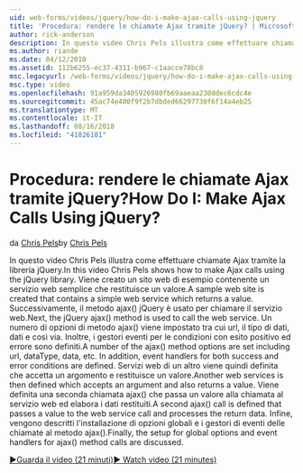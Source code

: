 ```yaml
---
uid: web-forms/videos/jquery/how-do-i-make-ajax-calls-using-jquery
title: 'Procedura: rendere le chiamate Ajax tramite jQuery? | Microsoft Docs'
author: rick-anderson
description: In questo video Chris Pels illustra come effettuare chiamate Ajax tramite la libreria jQuery. Viene creato un sito web di esempio contenente un servizio web semplice che restituisce...
ms.author: riande
ms.date: 04/12/2010
ms.assetid: 112b6255-ec37-4311-b967-c1aacce78bc8
msc.legacyurl: /web-forms/videos/jquery/how-do-i-make-ajax-calls-using-jquery
msc.type: video
ms.openlocfilehash: 91a959da3405926980fb69aaeaa230ddec6cdc4e
ms.sourcegitcommit: 45ac74e400f9f2b7dbded66297730f6f14a4eb25
ms.translationtype: MT
ms.contentlocale: it-IT
ms.lasthandoff: 08/16/2018
ms.locfileid: "41826101"
---
```

<a name="how-do-i-make-ajax-calls-using-jquery"></a><span data-ttu-id="67b4f-105">Procedura: rendere le chiamate Ajax tramite jQuery?</span><span class="sxs-lookup"><span data-stu-id="67b4f-105">How Do I: Make Ajax Calls Using jQuery?</span></span>
====================
<span data-ttu-id="67b4f-106">da [Chris Pels](https://twitter.com/chrispels)</span><span class="sxs-lookup"><span data-stu-id="67b4f-106">by [Chris Pels](https://twitter.com/chrispels)</span></span>

<span data-ttu-id="67b4f-107">In questo video Chris Pels illustra come effettuare chiamate Ajax tramite la libreria jQuery.</span><span class="sxs-lookup"><span data-stu-id="67b4f-107">In this video Chris Pels shows how to make Ajax calls using the jQuery library.</span></span> <span data-ttu-id="67b4f-108">Viene creato un sito web di esempio contenente un servizio web semplice che restituisce un valore.</span><span class="sxs-lookup"><span data-stu-id="67b4f-108">A sample web site is created that contains a simple web service which returns a value.</span></span> <span data-ttu-id="67b4f-109">Successivamente, il metodo ajax() jQuery è usato per chiamare il servizio web.</span><span class="sxs-lookup"><span data-stu-id="67b4f-109">Next, the jQuery ajax() method is used to call the web service.</span></span> <span data-ttu-id="67b4f-110">Un numero di opzioni di metodo ajax() viene impostato tra cui url, il tipo di dati, dati e così via. Inoltre, i gestori eventi per le condizioni con esito positivo ed errore sono definiti.</span><span class="sxs-lookup"><span data-stu-id="67b4f-110">A number of the ajax() method options are set including url, dataType, data, etc. In addition, event handlers for both success and error conditions are defined.</span></span> <span data-ttu-id="67b4f-111">Servizi web di un altro viene quindi definita che accetta un argomento e restituisce un valore.</span><span class="sxs-lookup"><span data-stu-id="67b4f-111">Another web services is then defined which accepts an argument and also returns a value.</span></span> <span data-ttu-id="67b4f-112">Viene definita una seconda chiamata ajax() che passa un valore alla chiamata al servizio web ed elabora i dati restituiti.</span><span class="sxs-lookup"><span data-stu-id="67b4f-112">A second ajax() call is defined that passes a value to the web service call and processes the return data.</span></span> <span data-ttu-id="67b4f-113">Infine, vengono descritti l'installazione di opzioni globali e i gestori di eventi delle chiamate al metodo ajax().</span><span class="sxs-lookup"><span data-stu-id="67b4f-113">Finally, the setup for global options and event handlers for ajax() method calls are discussed.</span></span>

[<span data-ttu-id="67b4f-114">&#9654;Guarda il video (21 minuti)</span><span class="sxs-lookup"><span data-stu-id="67b4f-114">&#9654; Watch video (21 minutes)</span></span>](https://channel9.msdn.com/Blogs/ASP-NET-Site-Videos/how-do-i-make-ajax-calls-using-jquery)
